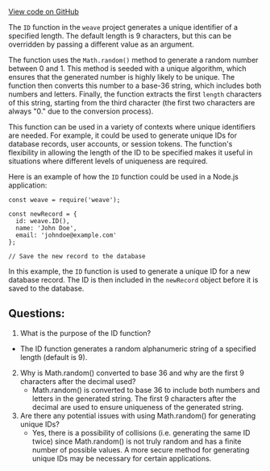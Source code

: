 [View code on GitHub](https://github.com/wandb/weave/weave-js/src/common/util/id.ts)

The `ID` function in the `weave` project generates a unique identifier of a specified length. The default length is 9 characters, but this can be overridden by passing a different value as an argument. 

The function uses the `Math.random()` method to generate a random number between 0 and 1. This method is seeded with a unique algorithm, which ensures that the generated number is highly likely to be unique. The function then converts this number to a base-36 string, which includes both numbers and letters. Finally, the function extracts the first `length` characters of this string, starting from the third character (the first two characters are always "0." due to the conversion process).

This function can be used in a variety of contexts where unique identifiers are needed. For example, it could be used to generate unique IDs for database records, user accounts, or session tokens. The function's flexibility in allowing the length of the ID to be specified makes it useful in situations where different levels of uniqueness are required. 

Here is an example of how the `ID` function could be used in a Node.js application:

```
const weave = require('weave');

const newRecord = {
  id: weave.ID(),
  name: 'John Doe',
  email: 'johndoe@example.com'
};

// Save the new record to the database
```

In this example, the `ID` function is used to generate a unique ID for a new database record. The ID is then included in the `newRecord` object before it is saved to the database.
## Questions: 
 1. What is the purpose of the ID function?
   - The ID function generates a random alphanumeric string of a specified length (default is 9).
2. Why is Math.random() converted to base 36 and why are the first 9 characters after the decimal used?
   - Math.random() is converted to base 36 to include both numbers and letters in the generated string. The first 9 characters after the decimal are used to ensure uniqueness of the generated string.
3. Are there any potential issues with using Math.random() for generating unique IDs?
   - Yes, there is a possibility of collisions (i.e. generating the same ID twice) since Math.random() is not truly random and has a finite number of possible values. A more secure method for generating unique IDs may be necessary for certain applications.